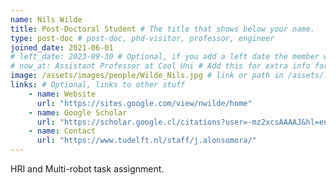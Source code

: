 ```yaml
---
name: Nils Wilde
title: Post-Doctoral Student # The title that shows below your name.
type: post-doc # post-doc, phd-visitor, professor, engineer
joined_date: 2021-06-01
# left_date: 2023-09-30 # Optional, if you add a left date the member will be moved to the past members section
# now_at: Assistant Professor at Cool Uni # Add this for extra info for past members
image: /assets/images/people/Wilde_Nils.jpg # link or path in /assets/...
links: # Optional, links to other stuff
    - name: Website
      url: "https://sites.google.com/view/nwilde/home"
    - name: Google Scholar
      url: "https://scholar.google.cl/citations?user=-mz2xcsAAAAJ&hl=en"
    - name: Contact
      url: "https://www.tudelft.nl/staff/j.alonsomora/"
---
```


<!-- Here add your interests or small paragraph. Keep it brief -->
HRI and Multi-robot task assignment.